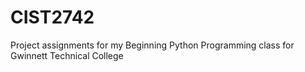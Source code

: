 # CIST2742
 Project assignments for my Beginning Python Programming class for Gwinnett Technical College
